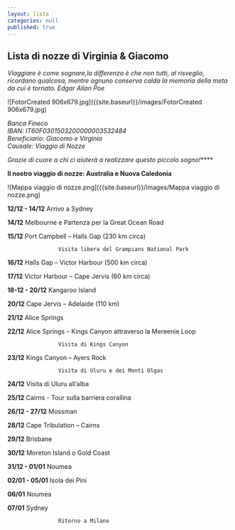 ```yaml
---
layout: lista
categories: null
published: true
---
```


## Lista di nozze di Virginia & Giacomo


_Viaggiare è come sognare,la differenza è che non tutti, al risveglio, ricordano qualcosa, mentre ognuno conserva calda la memoria della meta da cui è tornato. Edgar Allan Poe_


![FotorCreated 906x679.jpg]({{site.baseurl}}/images/FotorCreated 906x679.jpg)


<address>
Banca Fineco  <br/>
IBAN: IT60F0301503200000003532484 <br/>
Beneficiario: Giacomo e Virginia<br/>
Causale: Viaggio di Nozze<br/>
</address>

_Grazie di cuore a chi ci aiuterà a realizzare questo piccolo sogno!_****


**Il nostro viaggio di nozze: Australia e Nuova Caledonia**

![Mappa viaggio di nozze.png]({{site.baseurl}}/images/Mappa viaggio di nozze.png)




**12/12 - 14/12** 	Arrivo a Sydney

**14/12**			Melbourne e Partenza per la Great Ocean Road

**15/12**			Port Campbell – Halls Gap (230 km circa) 

					Visita libera del Grampians National Park

**16/12**			Halls Gap – Victor Harbour  (500 km circa) 

**17/12** 			Victor Harbour – Cape Jervis (60 km circa)

**18-12 - 20/12**	Kangaroo Island

**20/12**			Cape Jervis – Adelaide (110 km)

**21/12**			Alice Springs  

**22/12**			Alice Springs – Kings Canyon attraverso la Mereenie Loop 

					Visita di Kings Canyon 

**23/12**			Kings Canyon – Ayers Rock  

					Visita di Uluru e dei Monti Olgas 

**24/12**			Visita di Uluru all’alba 

**25/12** 			Cairns - Tour sulla barriera corallina  

**26/12 - 27/12** 	Mossman 

**28/12**			Cape Tribulation – Cairns 

**29/12**			Brisbane 

**30/12**			Moreton Island o Gold Coast 

**31/12 - 01/01**	Noumea 

**02/01 - 05/01**	Isola dei Pini

**06/01**			Noumea

**07/01**			Sydney
					
                    Ritorno a Milano
